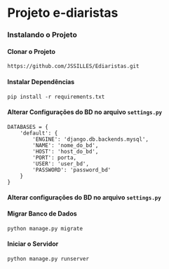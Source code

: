 # Projeto e-diaristas

### Instalando o Projeto

#### Clonar o Projeto
`https://github.com/JSSILLES/Ediaristas.git`

#### Instalar Dependências
`pip install -r requirements.txt`

#### Alterar Configurações do BD no arquivo `settings.py`
```
DATABASES = {
    'default': {
        'ENGINE': 'django.db.backends.mysql',
        'NAME': 'nome_do_bd',
        'HOST': 'host_do_bd',
        'PORT': porta,
        'USER': 'user_bd',
        'PASSWORD': 'password_bd'
    }
}

```

#### Alterar configurações do BD no arquivo `settings.py`
#### Migrar Banco de Dados
`python manage.py migrate`

#### Iniciar o Servidor
`python manage.py runserver`
